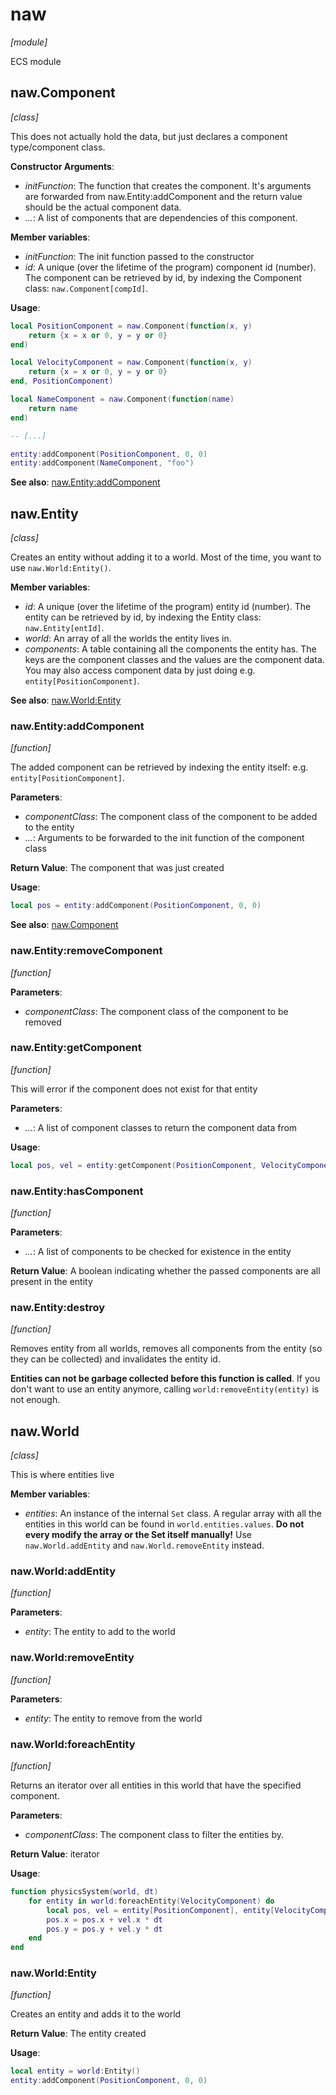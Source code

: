 # naw

*[module]*

ECS module

## naw.Component

*[class]*

This does not actually hold the data, but just declares a component type/component class.

**Constructor Arguments**:
- *initFunction*: The function that creates the component. It's arguments are forwarded from naw.Entity:addComponent and the return value should be the actual component data.
- *...*: A list of components that are dependencies of this component.

**Member variables**:
- *initFunction*: The init function passed to the constructor
- *id*: A unique (over the lifetime of the program) component id (number). The component can be retrieved by id, by indexing the Component class: `naw.Component[compId]`.

**Usage**:
```lua
local PositionComponent = naw.Component(function(x, y)
    return {x = x or 0, y = y or 0}
end)

local VelocityComponent = naw.Component(function(x, y)
    return {x = x or 0, y = y or 0}
end, PositionComponent)

local NameComponent = naw.Component(function(name)
    return name
end)

-- [...]

entity:addComponent(PositionComponent, 0, 0)
entity:addComponent(NameComponent, "foo")
```

**See also**: [naw.Entity:addComponent](#nawentityaddcomponent)
## naw.Entity

*[class]*

Creates an entity without adding it to a world. Most of the time, you want to use `naw.World:Entity()`.

**Member variables**:
- *id*: A unique (over the lifetime of the program) entity id (number). The entity can be retrieved by id, by indexing the Entity class: `naw.Entity[entId]`.
- *world*: An array of all the worlds the entity lives in.
- *components*: A table containing all the components the entity has. The keys are the component classes and the values are the component data. You may also access component data by just doing e.g. `entity[PositionComponent]`.

**See also**: [naw.World:Entity](#nawworldentity)
### naw.Entity:addComponent

*[function]*

The added component can be retrieved by indexing the entity itself: e.g. `entity[PositionComponent]`.

**Parameters**:
- *componentClass*: The component class of the component to be added to the entity
- *...*: Arguments to be forwarded to the init function of the component class

**Return Value**: The component that was just created

**Usage**:
```lua
local pos = entity:addComponent(PositionComponent, 0, 0)
```

**See also**: [naw.Component](#nawcomponent)
### naw.Entity:removeComponent

*[function]*

**Parameters**:
- *componentClass*: The component class of the component to be removed

### naw.Entity:getComponent

*[function]*

This will error if the component does not exist for that entity

**Parameters**:
- *...*: A list of component classes to return the component data from

**Usage**:
```lua
local pos, vel = entity:getComponent(PositionComponent, VelocityComponent)
```

### naw.Entity:hasComponent

*[function]*

**Parameters**:
- *...*: A list of components to be checked for existence in the entity

**Return Value**: A boolean indicating whether the passed components are all present in the entity

### naw.Entity:destroy

*[function]*

Removes entity from all worlds, removes all components from the entity (so they can be collected) and invalidates the entity id.

**Entities can not be garbage collected before this function is called**. If you don't want to use an entity anymore, calling `world:removeEntity(entity)` is not enough.

## naw.World

*[class]*

This is where entities live

**Member variables**:
- *entities*: An instance of the internal `Set` class. A regular array with all the entities in this world can be found in `world.entities.values`. __Do not every modify the array or the Set itself manually!__ Use `naw.World.addEntity` and `naw.World.removeEntity` instead.

### naw.World:addEntity

*[function]*

**Parameters**:
- *entity*: The entity to add to the world

### naw.World:removeEntity

*[function]*

**Parameters**:
- *entity*: The entity to remove from the world

### naw.World:foreachEntity

*[function]*

Returns an iterator over all entities in this world that have the specified component.

**Parameters**:
- *componentClass*: The component class to filter the entities by.

**Return Value**: iterator

**Usage**:
```lua
function physicsSystem(world, dt)
    for entity in world:foreachEntity(VelocityComponent) do
        local pos, vel = entity[PositionComponent], entity[VelocityComponent]
        pos.x = pos.x + vel.x * dt
        pos.y = pos.y + vel.y * dt
    end
end
```

### naw.World:Entity

*[function]*

Creates an entity and adds it to the world

**Return Value**: The entity created

**Usage**:
```lua
local entity = world:Entity()
entity:addComponent(PositionComponent, 0, 0)
```

